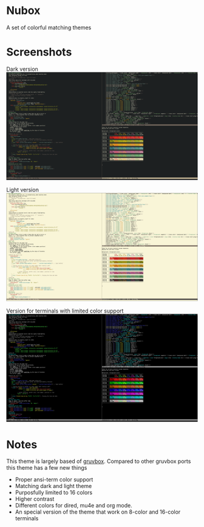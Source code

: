 # Nubox
A set of colorful matching themes

# Screenshots

Dark version
![Screenshot](screenshot_dark.png)

Light version
![Screenshot](screenshot_light.png)

Version for terminals with limited color support
![Screenshot](screenshot_tty.png)

# Notes

This theme is largely based of
[gruvbox](https://github.com/morhetz/gruvbox). Compared to other
gruvbox ports this theme has a few new things

- Proper ansi-term color support
- Matching dark and light theme
- Purposfully limited to 16 colors
- Higher contrast
- Different colors for dired, mu4e and org mode.
- An special version of the theme that work on 8-color and 16-color terminals

